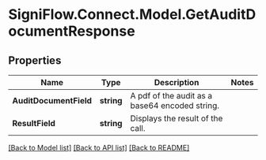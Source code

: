 
# SigniFlow.Connect.Model.GetAuditDocumentResponse

## Properties

Name | Type | Description | Notes
------------ | ------------- | ------------- | -------------
**AuditDocumentField** | **string** | A pdf of the audit as a base64 encoded string. | 
**ResultField** | **string** | Displays the result of the call. | 

[[Back to Model list]](../README.md#documentation-for-models)
[[Back to API list]](../README.md#documentation-for-api-endpoints)
[[Back to README]](../README.md)

